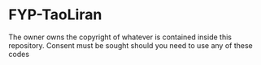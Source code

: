 # FYP-TaoLiran
The owner owns the copyright of whatever is contained inside this repository. Consent must be sought should you need to use any of these codes

